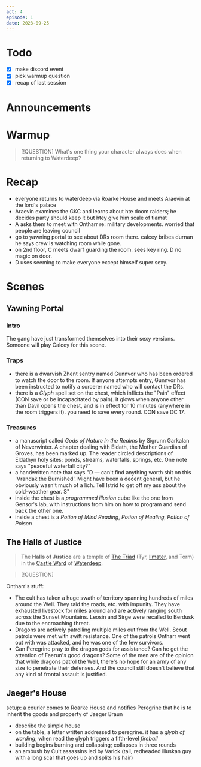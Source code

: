 ```yaml
---
act: 4
episode: 1
date: 2023-09-25
---
```

# Todo
- [x] make discord event
- [x] pick warmup question
- [x] recap of last session
# Announcements
# Warmup
> [!QUESTION] What's one thing your character always does when returning to Waterdeep?
# Recap
- everyone returns to waterdeep via Roarke House and meets Araevin at the lord's palace
- Araevin examines the GKC and learns about hte doom raiders; he decides party should keep it but htey give him scale of tiamat
- A asks them to meet with Ontharr re: military developments. worried that people are leaving council
- go to yawning portal to see about DRs room there. calcey bribes durnan he says crew is watching room while gone.
- on 2nd floor, C meets dwarf guarding the room. sees key ring. D no magic on door.
- D uses seeming to make everyone except himself super sexy.
# Scenes
## Yawning Portal
### Intro
The gang have just transformed themselves into their sexy versions. Someone will play Calcey for this scene.

### Traps
- there is a dwarvish Zhent sentry named Gunnvor who has been ordered to watch the door to the room. If anyone attempts entry, Gunnvor has been instructed to notify a sorcerer named  who will contact the DRs.
- there is a _Glyph_ spell set on the chest, which inflicts the "Pain" effect (CON save or be incapacitated by pain). it glows when anyone other than Davil opens the chest, and is in effect for 10 minutes (anywhere in the room triggers it). you need to save every round. CON save DC 17.
### Treasures
- a manuscript called _Gods of Nature in the Realms_ by Sigrunn Garkalan of Neverwinter. A chapter dealing with Eldath, the Mother Guardian of Groves, has been marked up. The reader circled descriptions of Eldathyn holy sites: ponds, streams, waterfalls, springs, etc. One note says "peaceful waterfall city?"
- a handwritten note that says "D — can't find anything worth shit on this 'Vrandak the Burnished'. Might have been a decent general, but he obviously wasn't much of a lich. Tell Istrid to get off my ass about the cold-weather gear. S"
- inside the chest is a _programmed illusion_ cube like the one from Gensor's lab, with instructions from him on how to program and send back the other one.
- inside a chest is a _Potion of Mind Reading_, _Potion of Healing_, _Potion of Poison_

## The Halls of Justice
> The **Halls of Justice** are a temple of [The Triad](https://waterdeep.fandom.com/wiki/The_Triad "The Triad") (Tyr, [Ilmater](https://waterdeep.fandom.com/wiki/Ilmater "Ilmater"), and Torm) in the [Castle Ward](https://waterdeep.fandom.com/wiki/Castle_Ward "Castle Ward") of [Waterdeep](https://waterdeep.fandom.com/wiki/Waterdeep "Waterdeep").

> [!QUESTION] 

Ontharr's stuff:
- The cult has taken a huge swath of territory spanning hundreds of miles around the Well. They raid the roads, etc. with impunity. They have exhausted livestock for miles around and are actively ranging south across the Sunset Mountains. Leosin and Sirge were recalled to Berdusk due to the encroaching threat.
- Dragons are actively patrolling multiple miles out from the Well. Scout patrols were met with swift resistance. One of the patrols Ontharr went out with was attacked, and he was one of the few survivors.
- Can Peregrine pray to the dragon gods for assistance? Can he get the attention of Faerun's good dragons? Some of the men are of the opinion that while dragons patrol the Well, there's no hope for an army of any size to penetrate their defenses. And the council still doesn't believe that any kind of frontal assault is justified.

## Jaeger's House
setup: a courier comes to Roarke House and notifies Peregrine that he is to inherit the goods and property of Jaeger Braun

- describe the simple house
- on the table, a letter written addressed to peregrine. it has a _glyph of warding_; when read the glyph triggers a fifth-level _fireball_
- building begins burning and collapsing; collapses in three rounds
- an ambush by Cult assassins led by Varick (tall, redheaded illuskan guy with a long scar that goes up and splits his hair)
